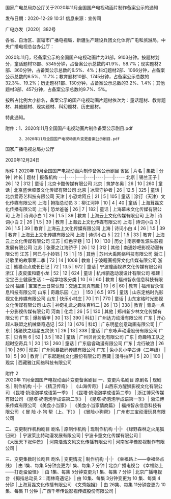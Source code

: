 国家广电总局办公厅关于2020年11月全国国产电视动画片制作备案公示的通知

发布日期：2020-12-29 10:31 信息来源：宣传司 


广电办发〔2020〕382号


各省、自治区、直辖市广播电视局，新疆生产建设兵团文化体育广电和旅游局，中央广播电视总台办公厅：


2020年11月，经备案公示的全国国产电视动画片为31部，9103分钟。按题材划分，童话题材13部、5345分钟，占备案公示总数的41.9%、58.7%；现实题材2部、360分钟，占备案公示总数的6.5%、4%；科幻题材2部、1066分钟，占备案公示总数的6.5%、11.7%；教育题材10部、1745分钟，占备案公示总数的32.3%、19.2%；历史题材1部、130分钟，占备案公示总数的3.2%、1.4%；其他题材3部、457分钟，占备案公示总数的9.7%、5%。


按所占比例大小排名，备案公示的国产电视动画片题材依次为：童话题材、教育题材、其他题材、现实题材、科幻题材、历史题材。


特此通知。



附件：1、2020年11月全国国产电视动画片制作备案公示剧目.pdf


          2、2020年11月全国国产电视动画片变更备案公示剧目.pdf



国家广播电视总局办公厅


2020年12月24日 

 

附件 1
2020年 11月全国国产电视动画片制作备案公示剧目 
省区 | 片名 | 集数 | 分钟 | 片长 | 题材 | 报备机构
---|----|----|----|----|----|-----
北京 | 锡兰王子 | 26 | 12 | 312 | 童话 | 北京卡酷传媒有限公司
北京 | 筑梦冬奥 | 26 | 10 | 260 | 童话 | 北京盛世顺景文化传媒有限公司
北京 | 冰雪守护者 | 26 | 12.5 | 325 | 童话 | 北京爱奇艺科技有限公司
天津 | 小恐龙阿丘 | 21 | 5 | 105 | 童话 | 涂钉（天津）文化传媒有限公司
上海 | 拇指总动员 3：柳江河神 | 10 | 4 | 40 | 童话 | 上海茸磊文化传播有限公司
上海 | 恐龙爸爸 | 26 | 7 | 182 | 童话 | 上海幕未文化传媒有限公司
上海 | 诗词小白 1 | 26 | 1.5 | 39 | 教育 | 上海云上文化传媒有限公司 
上海 | 诗词小白 2 | 26 | 1.5 | 39 | 教育 | 上海云上文化传媒有限公司
上海 | 诗词小白 3 | 26 | 1.5 | 39 | 教育 | 上海云上文化传媒有限公司
上海 | 诗词小白 4 | 26 | 1.5 | 39 | 教育 | 上海云上文化传媒有限公司
上海 | 诗词小白 5 | 22 | 1.5 | 33 | 教育 | 上海云上文化传媒有限公司
江苏 | 红色李巷 | 13 | 10 | 130 | 历史 | 南京秦淮源头影视发展有限公司
江苏 | 张謇之江海骄子 | 26 | 12 | 312 | 其他 | 南通妙吧影视动漫有限公司
江苏 | 阿巳与小铃铛 | 15 | 1 | 15 | 其他 | 苏州大禹网络科技有限公司
浙江 | 诗歌里的故事第二季 | 72 | 14 | 1008 | 教育 | 宁波瞳画视界文化传媒有限公司
浙江 | 熊猫点点成长日记 | 72 | 13.5 | 972 | 童话 | 宁波瞳画视界文化传媒有限公司 
浙江 | 皮皮蛋和霸小龙 | 52 | 12 | 624 | 童话 | 杭州驷逸动漫设计有限公司
福建 | 宝宝巴士健康生活：一起学垃圾分类 | 10 | 6 | 60 | 教育 | 福州智永信息科技有限公司
福建 | 宝宝巴士日常认知：交通工具真有趣 | 10 | 6 | 60 | 教育 | 福州智永信息科技有限公司
山东 | 奇趣乐园（上） | 150 | 6.5 | 975 | 童话 | 山东定格时光影视文化传媒有限公司
山东 | 快乐小村庄 | 70 | 11 | 770 | 童话 | 山东定格时光影视文化传媒有限公司
山东 | 神奇礼盒之趣味百科二 | 26 | 13 | 338 | 教育 | 青岛一点十分影视传媒有限公司
河南 | 化龙 | 26 | 5 | 130 | 其他 | 郑州新少林文化传媒有限公司
广东 | 爆射盾甲 | 30 | 13 | 390 | 科幻 | 广州达力动漫有限公司
广东 | 开心超人联盟之机械堡奇遇记 | 52 | 13 | 676 | 科幻 | 广东明星创意动画有限公司 | 
广东 | 猪猪侠之超星五灵侠 1 | 26 | 13 | 338 | 童话 | 广东咏声动漫股份有限公司
广东 | 贝肯熊 6 | 52 | 3.5 | 182 | 童话 | 广州贝肯文化有限公司
广东 | 奇趣特工队之超时空奇兵 1 | 20 | 13 | 260 | 童话 | 广东启睿动漫有限公司
广东 | 龙行破浪 | 26 | 10 | 260 | 现实 | 广州风暴数码传媒有限公司
广东 | 兔小贝小学古诗（三年级） | 18 | 5 | 90 | 教育 | 广东起跑线文化股份有限公司
西藏 | 漫寻拉萨 | 5 | 20 | 100 | 现实 | 西藏雅江网络科技有限公司 

附件 2  
2020年 11月全国国产电视动画片变更备案剧目
一、变更片名剧目
原剧名  |  现剧名  |  制作机构
-|-|-
《精卫传奇》  |  《山海传奇》  |  山西东方醒狮影视文化有限公司
《昆塔·奶泡泡学成语第一季》  |  《昆塔·奶泡泡学成语第二季》  |  浙江博采传媒有限公司
《昆塔·奶泡泡学成语第二季》  |  《昆塔·奶泡泡学成语第一季》  |  浙江博采传媒有限公司
《美食小当家》  |  《美食小当家情商篇》  |  福州智永信息科技有限公司
《 冒 险 小 狗 帮（上、下）》  |  《冒险小狗帮》  |  广州市三宝动漫玩具有限公司  

二、变更制作机构剧目
剧名  |  原制作机构  |  现制作机构
-|-|-
《绿野森林之火尾狐归来》  |  宁波莱比特动漫发展有限公司  |  宁波卡童文化传媒有限公司  |  
《大医天下张仲景》  |  河南浩浩文风文化传播有限公司  |  河南省华豫影视制作有限公司  |  

三、变更集数时长剧目
剧名  |  变更情况  |  制作机构
-|-|-
《幸福路上——幸福终点线》  |  由 1集、每集 5分钟变更为1 集、每集 7 分钟  |  北京广播电视台
《幸福路上——打走蛩蛩怪》  |  由 1集、每集 5分钟变更为1 集、每集 7 分钟  |  北京广播电视台
《拇指总动员 2：雨林奇遇记》  |  由 10集、每集 3分钟变更为 10 集、每集 4 分钟  |  上海茸磊文化传播有限公司
《文秀姐姐》  |  由 26集、每集 11分钟变更为 10 集、每集 11 分钟  |  广西千年传说影视传媒股份有限公司  |


 


